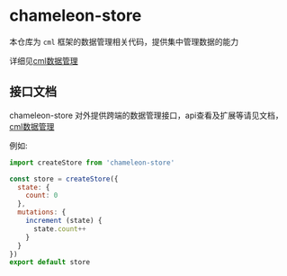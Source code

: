 # chameleon-store
本仓库为 `cml` 框架的数据管理相关代码，提供集中管理数据的能力

详细见[cml数据管理](https://cmljs.org/doc/logic/store.html)

## 接口文档

chameleon-store 对外提供跨端的数据管理接口，api查看及扩展等请见文档，[cml数据管理](https://cmljs.org/doc/logic/store.html#chameleonstorecreatestoreoptions-object-object)


例如:
``` javascript
import createStore from 'chameleon-store'

const store = createStore({
  state: {
    count: 0
  },
  mutations: {
    increment (state) {
      state.count++
    }
  }
})
export default store
```
